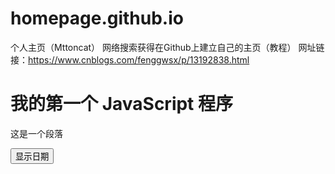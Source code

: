 # homepage.github.io
个人主页（Mttoncat）
网络搜索获得在Github上建立自己的主页（教程）
网址链接：https://www.cnblogs.com/fenggwsx/p/13192838.html
<!DOCTYPE html>
<html>
<head>
<meta charset="utf-8">
<title>菜鸟教程(runoob.com)</title>
<script>
function displayDate(){
	document.getElementById("demo").innerHTML=Date();
}
</script>
</head>
<body>

<h1>我的第一个 JavaScript 程序</h1>
<p id="demo">这是一个段落</p>

<button type="button" onclick="displayDate()">显示日期</button>

</body>
</html>
